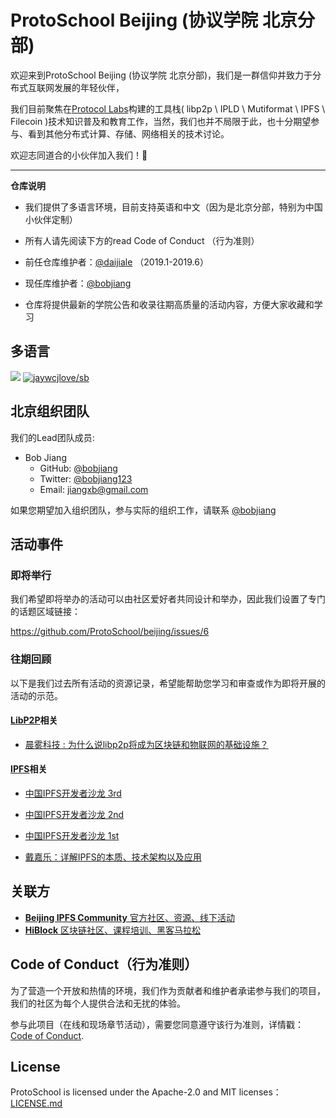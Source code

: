 # ProtoSchool Beijing (协议学院 北京分部)

欢迎来到ProtoSchool Beijing (协议学院 北京分部)，我们是一群信仰并致力于分布式互联网发展的年轻伙伴，

我们目前聚焦在[Protocol Labs](https://protocol.ai/)构建的工具栈( libp2p \ IPLD \ Mutiformat \ IPFS \ Filecoin )技术知识普及和教育工作，当然，我们也并不局限于此，也十分期望参与、看到其他分布式计算、存储、网络相关的技术讨论。

欢迎志同道合的小伙伴加入我们！:raised_hands:

---

**仓库说明**

- 我们提供了多语言环境，目前支持英语和中文（因为是北京分部，特别为中国小伙伴定制）

- 所有人请先阅读下方的read Code of Conduct （行为准则）

- 前任仓库维护者：[@daijiale](https://github.com/daijiale) （2019.1-2019.6）

- 现任库维护者：[@bobjiang](https://github.com/bobjiang)

- 仓库将提供最新的学院公告和收录往期高质量的活动内容，方便大家收藏和学习

## 多语言

[![](https://img.shields.io/badge/Lang-English-blue.svg)](README.md)  [![jaywcjlove/sb](https://jaywcjlove.github.io/sb/lang/chinese.svg)](README-zh.md)


## 北京组织团队

我们的Lead团队成员:

* Bob Jiang 
   * GitHub: [@bobjiang](https://github.com/bobjiang)
   * Twitter: [@bobjiang123](https://twitter.com/bobjiang123)
   * Email: [jiangxb@gmail.com](mailto:jiangxb@gmail.com)

如果您期望加入组织团队，参与实际的组织工作，请联系 [@bobjiang](https://github.com/bobjiang)


## 活动事件 

### 即将举行

我们希望即将举办的活动可以由社区爱好者共同设计和举办，因此我们设置了专门的话题区域链接：

https://github.com/ProtoSchool/beijing/issues/6

### 往期回顾

以下是我们过去所有活动的资源记录，希望能帮助您学习和审查或作为即将开展的活动的示范。

#### [LibP2P](https://libp2p.io)相关

- [晨雾科技 : 为什么说libp2p将成为区块链和物联网的基础设施？](https://www.8btc.com/article/294956)

#### [IPFS](https://ipfs.io)相关

- [中国IPFS开发者沙龙 3rd](https://www.meetup.com/beijing-ipfs/events/255438836/)

- [中国IPFS开发者沙龙 2nd](https://www.meetup.com/beijing-ipfs/events/250901020/)

- [中国IPFS开发者沙龙 1st](https://www.meetup.com/beijing-ipfs/events/249484661/)

- [戴嘉乐：详解IPFS的本质、技术架构以及应用](https://www.8btc.com/article/186200)


## 关联方

- [**Beijing IPFS Community** 官方社区、资源、线下活动](https://www.meetup.com/beijing-ipfs/)
- [**HiBlock** 区块链社区、课程培训、黑客马拉松](https://hiblock.one/)

## Code of Conduct（行为准则）

为了营造一个开放和热情的环境，我们作为贡献者和维护者承诺参与我们的项目，我们的社区为每个人提供合法和无扰的体验。

参与此项目（在线和现场章节活动），需要您同意遵守该行为准则，详情戳： [Code of Conduct](./CODE_OF_CONDUCT.md).


## License

ProtoSchool is licensed under the Apache-2.0 and MIT licenses：[LICENSE.md](https://github.com/protoschool/seattle/blob/master/LICENSE.md) 
